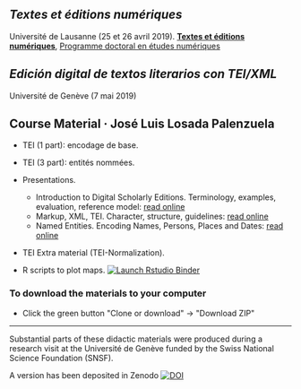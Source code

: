 ## _Textes et éditions numériques_

Université de Lausanne (25 et 26 avril 2019). [**Textes et éditions numériques**](https://www.unil.ch/doc-digitalstudies/fr/home/menuinst/activites-du-programme/activites-du-programme-1/textes-et-editions-numeriques.html), [Programme doctoral en études numériques](https://www.unil.ch/doc-digitalstudies/home.html)

## _Edición digital de textos literarios con TEI/XML_

Université de Genève (7 mai 2019)

## Course Material · José Luis Losada Palenzuela 

- TEI (1 part): encodage de base.
- TEI (3 part): entités nommées. 
- Presentations.

	- Introduction to Digital Scholarly Editions. Terminology, examples, evaluation, reference model: [read online](http://editio.github.io/slides/editions)
	- Markup, XML, TEI. Character, structure, guidelines: [read online](https://editio.github.io/presentations/xml-tei)
	- Named Entities. Encoding Names, Persons, Places and Dates: [read online](https://editio.github.io/presentations/named-entities.html)

- TEI Extra material (TEI-Normalization).
- R scripts to plot maps.  <!-- badges: start -->
[![Launch Rstudio Binder](http://mybinder.org/badge_logo.svg)](https://mybinder.org/v2/gh/editio/workshop_tei_swiss/master?urlpath=rstudio)
<!-- badges: end -->




### To download the materials to your computer

- Click the green button "Clone or download" -> "Download ZIP"

---

Substantial parts of these didactic materials were produced during a research visit at the Université de Genève funded by the Swiss National Science Foundation (SNSF).

A version has been deposited in Zenodo [![DOI](https://zenodo.org/badge/DOI/10.5281/zenodo.1919007.svg)](https://doi.org/10.5281/zenodo.3213807)
